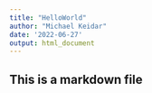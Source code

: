 ```yaml
---
title: "HelloWorld"
author: "Michael Keidar"
date: '2022-06-27'
output: html_document
---
```



## This is a markdown file


